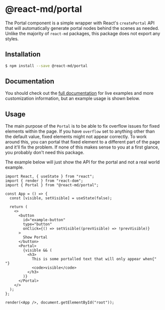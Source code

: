# @react-md/portal

The Portal component is a simple wrapper with React's `createPortal` API that
will automatically generate portal nodes behind the scenes as needed. Unlike the
majority of `react-md` packages, this package does not export any styles.

## Installation

```sh
$ npm install --save @react-md/portal
```

<!-- DOCS_REMOVE -->

## Documentation

You should check out the
[full documentation](https://react-md.dev/packages/portal/demos) for live
examples and more customization information, but an example usage is shown
below.

<!-- DOCS_REMOVE_END -->

## Usage

The main purpose of the `Portal` is to be able to fix overflow issues for fixed
elements within the page. If you have `overflow` set to anything other than the
default value, fixed elements might not appear correctly. To work around this,
you can portal that fixed element to a different part of the page and it'll fix
the problem. If none of this makes sense to you at a first glance, you probably
don't need this package.

The example below will just show the API for the portal and not a real world
example.

```tsx
import React, { useState } from "react";
import { render } from "react-dom";
import { Portal } from "@react-md/portal";

const App = () => {
  const [visible, setVisible] = useState(false);

  return (
    <>
      <button
        id="example-button"
        type="button"
        onClick={() => setVisible((prevVisible) => !prevVisible)}
      >
        Show Portal
      </button>
      <Portal>
        {visible && (
          <h3>
            This is some portalled text that will only appear when{" "}
            <code>visible</code>
          </h3>
        )}
      </Portal>
    </>
  );
};

render(<App />, document.getElementById("root"));
```
